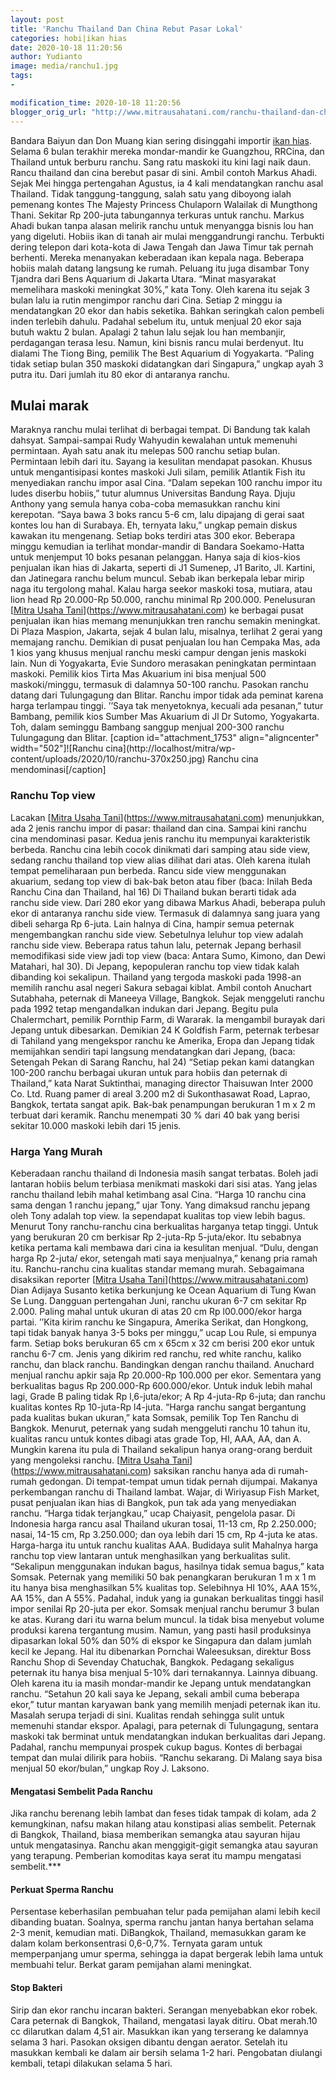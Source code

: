 ```yaml
---
layout: post
title: 'Ranchu Thailand Dan China Rebut Pasar Lokal'
categories: hobi|ikan hias
date: 2020-10-18 11:20:56
author: Yudianto
image: media/ranchu1.jpg
tags:
- 

modification_time: 2020-10-18 11:20:56
blogger_orig_url: "http://www.mitrausahatani.com/ranchu-thailand-dan-china-rebut-pasar.html"
---
```


Bandara Baiyun dan Don Muang kian sering disinggahi importir [ikan
hias](https://www.mitrausahatani.com/ikan-hias "ikan hias"). Selama 6 bulan terakhir
mereka mondar-mandir ke Guangzhou, RRCina, dan Thailand untuk berburu ranchu.
Sang ratu maskoki itu kini lagi naik daun. Rancu thailand dan cina berebut
pasar di sini. Ambil contoh Markus Ahadi. Sejak Mei hingga pertengahan
Agustus, ia 4 kali mendatangkan ranchu asal Thailand. Tidak tanggung-tanggung,
salah satu yang diboyong ialah pemenang kontes The Majesty Princess Chulaporn
Walailak di Mungthong Thani. Sekitar Rp 200-juta tabungannya terkuras untuk
ranchu. Markus Ahadi bukan tanpa alasan melirik ranchu untuk menyangga bisnis
lou han yang digeluti. Hobiis ikan di tanah air mulai menggandrungi ranchu.
Terbukti dering telepon dari kota-kota di Jawa Tengah dan Jawa Timur tak
pernah berhenti. Mereka menanyakan keberadaan ikan kepala naga. Beberapa
hobiis malah datang langsung ke rumah. Peluang itu juga disambar Tony Tjandra
dari Bens Aquarium di Jakarta Utara. “Minat masyarakat memelihara maskoki
meningkat 30%,” kata Tony. Oleh karena itu sejak 3 bulan lalu ia rutin
mengimpor ranchu dari Cina. Setiap 2 minggu ia mendatangkan 20 ekor dan habis
seketika. Bahkan seringkah calon pembeli inden terlebih dahulu. Padahal
sebelum itu, untuk menjual 20 ekor saja butuh waktu 2 bulan. Apalagi 2 tahun
lalu sejak lou han membanjir, perdagangan terasa lesu. Namun, kini bisnis
rancu mulai berdenyut. Itu dialami The Tiong Bing, pemilik The Best Aquarium
di Yogyakarta. “Paling tidak setiap bulan 350 maskoki didatangkan dari
Singapura,” ungkap ayah 3 putra itu. Dari jumlah itu 80 ekor di antaranya
ranchu.

## Mulai marak

Maraknya ranchu mulai terlihat di berbagai tempat. Di Bandung tak kalah
dahsyat. Sampai-sampai Rudy Wahyudin kewalahan untuk memenuhi permintaan. Ayah
satu anak itu melepas 500 ranchu setiap bulan. Permintaan lebih dari itu.
Sayang ia kesulitan mendapat pasokan. Khusus untuk mengantisipasi kontes
maskoki Juli silam, pemilik Atlantik Fish itu menyediakan ranchu impor asal
Cina. “Dalam sepekan 100 ranchu impor itu ludes diserbu hobiis,” tutur alumnus
Universitas Bandung Raya. Djuju Anthony yang semula hanya coba-coba memasukkan
ranchu kini kerepotan. “Saya bawa 3 boks rancu 5-6 cm, lalu dipajang di gerai
saat kontes lou han di Surabaya. Eh, ternyata laku,” ungkap pemain diskus
kawakan itu mengenang. Setiap boks terdiri atas 300 ekor. Beberapa minggu
kemudian ia terlihat mondar-mandir di Bandara Soekamo-Hatta untuk menjemput 10
boks pesanan pelanggan. Hanya saja di kios-kios penjualan ikan hias di
Jakarta, seperti di J1 Sumenep, J1 Barito, Jl. Kartini, dan Jatinegara ranchu
belum muncul. Sebab ikan berkepala lebar mirip naga itu tergolong mahal. Kalau
harga seekor maskoki tosa, mutiara, atau lion head Rp 20.000-Rp 50.000, ranchu
minimal Rp 200.000. Penelusuran [[Mitra Usaha
Tani](https://www.mitrausahatani.com)](https://www.mitrausahatani.com) ke berbagai pusat
penjualan ikan hias memang menunjukkan tren ranchu semakin meningkat. Di Plaza
Maspion, Jakarta, sejak 4 bulan lalu, misalnya, terlihat 2 gerai yang memajang
ranchu. Demikian di pusat penjualan lou han Cempaka Mas, ada 1 kios yang
khusus menjual ranchu meski campur dengan jenis maskoki lain. Nun di
Yogyakarta, Evie Sundoro merasakan peningkatan permintaan maskoki. Pemilik
kios Tirta Mas Akuarium ini bisa menjual 500 maskoki/minggu, termasuk di
dalamnya 50-100 ranchu. Pasokan ranchu datang dari Tulungagung dan Blitar.
Ranchu impor tidak ada peminat karena harga terlampau tinggi. ’’Saya tak
menyetoknya, kecuali ada pesanan,” tutur Bambang, pemilik kios Sumber Mas
Akuarium di Jl Dr Sutomo, Yogyakarta. Toh, dalam seminggu Bambang sanggup
menjual 200-300 ranchu Tulungagung dan Blitar. [caption id="attachment_1753"
align="aligncenter" width="502"]![Ranchu cina](http://localhost/mitra/wp-
content/uploads/2020/10/ranchu-370x250.jpg) Ranchu cina mendominasi[/caption]

### Ranchu Top view

Lacakan [[Mitra Usaha Tani](https://www.mitrausahatani.com)](https://www.mitrausahatani.com)
menunjukkan, ada 2 jenis ranchu impor di pasar: thailand dan cina. Sampai kini
ranchu cina mendominasi pasar. Kedua jenis ranchu itu mempunyai karakteristik
berbeda. Ranchu cina lebih cocok dinikmati dari samping atau side view, sedang
ranchu thailand top view alias dilihat dari atas. Oleh karena itulah tempat
pemeliharaan pun berbeda. Rancu side view menggunakan akuarium, sedang top
view di bak-bak beton atau fiber (baca: Inilah Beda Ranchu Cina dan Thailand,
hal 16) Di Thailand bukan berarti tidak ada ranchu side view. Dari 280 ekor
yang dibawa Markus Ahadi, beberapa puluh ekor di antaranya ranchu side view.
Termasuk di dalamnya sang juara yang dibeli seharga Rp 6-juta. Lain halnya di
Cina, hampir semua peternak mengembangkan ranchu side view. Sebetulnya leluhur
top view adalah ranchu side view. Beberapa ratus tahun lalu, peternak Jepang
berhasil memodifikasi side view jadi top view (baca: Antara Sumo, Kimono, dan
Dewi Matahari, hal 30). Di Jepang, kepopuleran ranchu top view tidak kalah
dibanding koi sekalipun. Thailand yang tergoda maskoki pada 1998-an memilih
ranchu asal negeri Sakura sebagai kiblat. Ambil contoh Anuchart Sutabhaha,
peternak di Maneeya Village, Bangkok. Sejak menggeluti ranchu pada 1992 tetap
mengandalkan indukan dari Jepang. Begitu pula Chalermchart, pemilik Pornthip
Farm, di Wararak. Ia mengambil burayak dari Jepang untuk dibesarkan. Demikian
24 K Goldfish Farm, peternak terbesar di Tahiland yang mengekspor ranchu ke
Amerika, Eropa dan Jepang tidak memijahkan sendiri tapi langsung mendatangkan
dari Jepang, (baca: Setengah Pekan di Sarang Ranchu, hal 24) “Setiap pekan
kami datangkan 100-200 ranchu berbagai ukuran untuk para hobiis dan peternak
di Thailand,” kata Narat Suktinthai, managing director Thaisuwan Inter 2000
Co. Ltd. Ruang pamer di areal 3.200 m2 di Sukonthasawat Road, Laprao, Bangkok,
tertata sangat apik. Bak-bak penampungan berukuran 1 m x 2 m terbuat dari
keramik. Ranchu menempati 30 % dari 40 bak yang berisi sekitar 10.000 maskoki
lebih dari 15 jenis.  

### Harga Yang Murah

Keberadaan ranchu thailand di Indonesia masih sangat terbatas. Boleh jadi
lantaran hobiis belum terbiasa menikmati maskoki dari sisi atas. Yang jelas
ranchu thailand lebih mahal ketimbang asal Cina. “Harga 10 ranchu cina sama
dengan 1 ranchu jepang,” ujar Tony. Yang dimaksud ranchu jepang oleh Tony
adalah top view. Ia sependapat kualitas top view lebih bagus. Menurut Tony
ranchu-ranchu cina berkualitas harganya tetap tinggi. Untuk yang berukuran 20
cm berkisar Rp 2-juta-Rp 5-juta/ekor. Itu sebabnya ketika pertama kali membawa
dari cina ia kesulitan menjual. “Dulu, dengan harga Rp 2-juta/ ekor, setengah
mati saya menjualnya,” kenang pria ramah itu. Ranchu-ranchu cina kualitas
standar memang murah. Sebagaimana disaksikan reporter [[Mitra Usaha
Tani](https://www.mitrausahatani.com)](https://www.mitrausahatani.com) Dian Adijaya Susanto
ketika berkunjung ke Ocean Aquarium di Tung Kwan Se Lung. Dangguan pertengahan
Juni, ranchu ukuran 6-7 cm sekitar Rp 2.000. Paling mahal untuk ukuran di atas
20 cm Rp l00.000/ekor harga partai. ’’Kita kirim ranchu ke Singapura, Amerika
Serikat, dan Hongkong, tapi tidak banyak hanya 3-5 boks per minggu,” ucap Lou
Rule, si empunya farm. Setiap boks berukuran 65 cm x 65cm x 32 cm berisi 200
ekor untuk ranchu 6-7 cm. Jenis yang dikirim red ranchu, red white ranchu,
kaliko ranchu, dan black ranchu. Bandingkan dengan ranchu thailand. Anuchard
menjual ranchu apkir saja Rp 20.000-Rp 100.000 per ekor. Sementara yang
berkualitas bagus Rp 200.000-Rp 600.000/ekor. Untuk induk lebih mahal lagi,
Grade B paling tidak Rp l,6-juta/ekor; A Rp 4-juta-Rp 6-juta; dan ranchu
kualitas kontes Rp 10-juta-Rp l4-juta. “Harga ranchu sangat bergantung pada
kualitas bukan ukuran,” kata Somsak, pemilik Top Ten Ranchu di Bangkok.
Menurut, peternak yang sudah menggeluti ranchu 10 tahun itu, kualitas rancu
untuk kontes dibagi atas grade Top, HI, AAA, AA, dan A. Mungkin karena itu
pula di Thailand sekalipun hanya orang-orang berduit yang mengoleksi ranchu.
[[Mitra Usaha Tani](https://www.mitrausahatani.com)](https://www.mitrausahatani.com) saksikan
ranchu hanya ada di rumah-rumah gedongan. Di tempat-tempat umun tidak pernah
dijumpai. Makanya perkembangan ranchu di Thailand lambat. Wajar, di Wiriyasup
Fish Market, pusat penjualan ikan hias di Bangkok, pun tak ada yang
menyediakan ranchu. “Harga tidak terjangkau,” ucap Chaiyasit, pengelola pasar.
Di Indonesia harga rancu asal Thailand ukuran tosai, 11-13 cm, Rp 2.250.000;
nasai, 14-15 cm, Rp 3.250.000; dan oya lebih dari 15 cm, Rp 4-juta ke atas.
Harga-harga itu untuk ranchu kualitas AAA. Budidaya sulit Mahalnya harga
ranchu top view lantaran untuk menghasilkan yang berkualitas sulit. “Sekalipun
menggunakan indukan bagus, hasilnya tidak semua bagus,” kata Somsak. Peternak
yang memiliki 50 bak penangkaran berukuran 1 m x 1 m itu hanya bisa
menghasilkan 5% kualitas top. Selebihnya HI 10%, AAA 15%, AA 15%, dan A 55%.
Padahal, induk yang ia gunakan berkualitas tinggi hasil impor senilai Rp
20-juta per ekor. Somsak menjual ranchu berumur 3 bulan ke atas. Kurang dari
itu warna belum muncul. Ia tidak bisa menyebut volume produksi karena
tergantung musim. Namun, yang pasti hasil produksinya dipasarkan lokal 50% dan
50% di ekspor ke Singapura dan dalam jumlah kecil ke Jepang. Hal itu
dibenarkan Pornchai Waleesuksan, direktur Boss Ranchu Shop di Sevenday
Chatuchak, Bangkok. Pedagang sekaligus peternak itu hanya bisa menjual 5-10%
dari ternakannya. Lainnya dibuang. Oleh karena itu ia masih mondar-mandir ke
Jepang untuk mendatangkan ranchu. “Setahun 20 kali saya ke Jepang, sekali
ambil cuma beberapa ekor,” tutur mantan karyawan bank yang memilih menjadi
peternak ikan itu. Masalah serupa terjadi di sini. Kualitas rendah sehingga
sulit untuk memenuhi standar ekspor. Apalagi, para peternak di Tulungagung,
sentara maskoki tak berminat untuk mendatangkan indukan berkualitas dari
Jepang. Padahal, ranchu mempunyai prospek cukup bagus. Kontes di berbagai
tempat dan mulai dilirik para hobiis. “Ranchu sekarang. Di Malang saya bisa
menjual 50 ekor/bulan,” ungkap Roy J. Laksono.

#### Mengatasi Sembelit Pada Ranchu

Jika ranchu berenang lebih lambat dan feses tidak tampak di kolam, ada 2
kemungkinan, nafsu makan hilang atau konstipasi alias sembelit. Peternak di
Bangkok, Thailand, biasa memberikan semangka atau sayuran hijau untuk
mengatasinya. Ranchu akan menggigit-gigit semangka atau sayuran yang terapung.
Pemberian komoditas kaya serat itu mampu mengatasi sembelit.***

#### Perkuat Sperma Ranchu

Persentase keberhasilan pembuahan telur pada pemijahan alami lebih kecil
dibanding buatan. Soalnya, sperma ranchu jantan hanya bertahan selama 2-3
menit, kemudian mati. DiBangkok, Thailand, memasukkan garam ke dalam kolam
berkonsentrasi 0,6-0,7%. Ternyata garam untuk memperpanjang umur sperma,
sehingga ia dapat bergerak lebih lama untuk membuahi telur. Berkat garam
pemijahan alami meningkat.

#### Stop Bakteri

Sirip dan ekor ranchu incaran bakteri. Serangan menyebabkan ekor robek. Cara
peternak di Bangkok, Thailand, mengatasi layak ditiru. Obat merah.10 cc
dilarutkan dalam 4,51 air. Masukkan ikan yang terserang ke dalamnya selama 3
hari. Pasokan oksigen dibantu dengan aerator. Setelah itu masukkan kembali ke
dalam air bersih selama 1-2 hari. Pengobatan diulangi kembali, tetapi
dilakukan selama 5 hari.  


